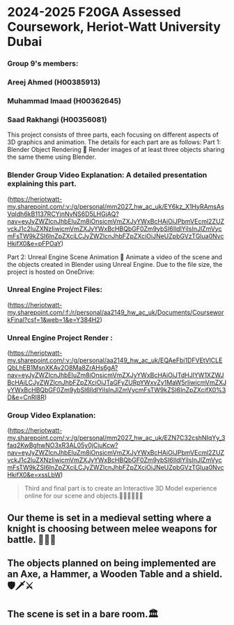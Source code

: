# 2024-2025 F20GA Assessed Coursework, Heriot-Watt University Dubai

### Group 9's members:
### Areej Ahmed (H00385913)
### Muhammad Imaad (H00362645)
### Saad Rakhangi (H00356081) 


This project consists of three parts, each focusing on different aspects of 3D graphics and animation. The details for each part are as follows:
Part 1: Blender Object Rendering 🎨
Render images of at least three objects sharing the same theme using Blender.
### Blender Group Video Explanation: A detailed presentation explaining this part.

(https://heriotwatt-my.sharepoint.com/:v:/g/personal/mm2027_hw_ac_uk/EY6kz_X1HyRAmsAsVqIdh6kB1137RCYjnNvNS6D5LHGjAQ?nav=eyJyZWZlcnJhbEluZm8iOnsicmVmZXJyYWxBcHAiOiJPbmVEcml2ZUZvckJ1c2luZXNzIiwicmVmZXJyYWxBcHBQbGF0Zm9ybSI6IldlYiIsInJlZmVycmFsTW9kZSI6InZpZXciLCJyZWZlcnJhbFZpZXciOiJNeUZpbGVzTGlua0NvcHkifX0&e=pFPOaY)

Part 2: Unreal Engine Scene Animation 👾
Animate a video of the scene and the objects created in Blender using Unreal Engine.
Due to the file size, the project is hosted on OneDrive:

### Unreal Engine Project Files: 
(https://heriotwatt-my.sharepoint.com/:f:/r/personal/aa2149_hw_ac_uk/Documents/CourseworkFinal?csf=1&web=1&e=Y384H2)

### Unreal Engine Project Render :
(https://heriotwatt-my.sharepoint.com/:v:/g/personal/aa2149_hw_ac_uk/EQAeFbi1DFVEtVlCLEQbLhEB1MsnXKAv2O8Ma8ZrAHs6gA?nav=eyJyZWZlcnJhbEluZm8iOnsicmVmZXJyYWxBcHAiOiJTdHJlYW1XZWJBcHAiLCJyZWZlcnJhbFZpZXciOiJTaGFyZURpYWxvZy1MaW5rIiwicmVmZXJyYWxBcHBQbGF0Zm9ybSI6IldlYiIsInJlZmVycmFsTW9kZSI6InZpZXcifX0%3D&e=CnRI8R)

### Group Video Explanation:
(https://heriotwatt-my.sharepoint.com/:v:/g/personal/mm2027_hw_ac_uk/EZN7C32cshNIqYy_3faq2KwBghwNO3xR3AL05y0jCiuKcw?nav=eyJyZWZlcnJhbEluZm8iOnsicmVmZXJyYWxBcHAiOiJPbmVEcml2ZUZvckJ1c2luZXNzIiwicmVmZXJyYWxBcHBQbGF0Zm9ybSI6IldlYiIsInJlZmVycmFsTW9kZSI6InZpZXciLCJyZWZlcnJhbFZpZXciOiJNeUZpbGVzTGlua0NvcHkifX0&e=xssLbW)

> Third and final part is to create an Interactive 3D Model experience online for our scene and objects.👩🏻‍💻🧑🏻‍💻

## Our theme is set in a **medieval setting** where a knight is choosing between melee weapons for battle. 🏹🏰🤺
## The objects planned on being implemented are an Axe, a Hammer, a Wooden Table and a shield. 🛡️🗡️⚔️
## The scene is set in a bare room.🏛️

